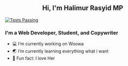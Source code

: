 <p align="center">
 <h2 align="center">Hi, I'm Halimur Rasyid MP</h2>
 <a href="https://www.instagram.com/accidh/">
      <img alt="Tests Passing" src="https://img.shields.io/badge/accidh-389-red?style=for-the-badge&logo=instagram&color=C13584&logoColor=C13584" />
    </a>
</p>

### I'm a Web Developer, Student, and Copywriter
- :computer: I’m currently working on Woowa
- :earth_asia: I’m currently learning everything what i want
- :ring: Fun fact: I love Her

